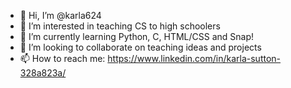 - 👋 Hi, I’m @karla624
- 👀 I’m interested in teaching CS to high schoolers
- 🌱 I’m currently learning Python, C, HTML/CSS and Snap!
- 💞️ I’m looking to collaborate on teaching ideas and projects
- 📫 How to reach me: https://www.linkedin.com/in/karla-sutton-328a823a/

<!---
karla624/karla624 is a ✨ special ✨ repository because its `README.md` (this file) appears on your GitHub profile.
You can click the Preview link to take a look at your changes.
--->
